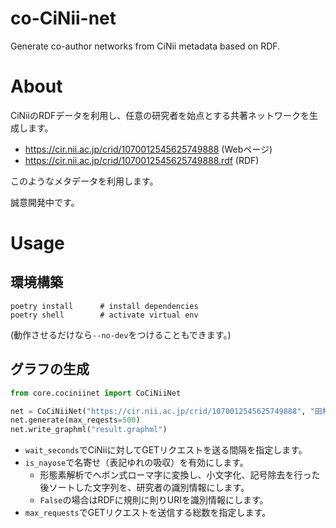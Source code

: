# co-CiNii-net
Generate co-author networks from CiNii metadata based on RDF.

# About
CiNiiのRDFデータを利用し、任意の研究者を始点とする共著ネットワークを生成します。

 - https://cir.nii.ac.jp/crid/1070012545625749888       (Webページ)
 - https://cir.nii.ac.jp/crid/1070012545625749888.rdf   (RDF)

このようなメタデータを利用します。

誠意開発中です。

# Usage
## 環境構築
```
poetry install      # install dependencies
poetry shell        # activate virtual env
```
(動作させるだけなら`--no-dev`をつけることもできます。)

## グラフの生成
```python
from core.cociniinet import CoCiNiiNet

net = CoCiNiiNet("https://cir.nii.ac.jp/crid/1070012545625749888", "田村匠", wait_seconds=1, is_nayose=True)
net.generate(max_reqests=500)
net.write_graphml("result.graphml")
```

 - `wait_seconds`でCiNiiに対してGETリクエストを送る間隔を指定します。
 - `is_nayose`で名寄せ（表記ゆれの吸収）を有効にします。
   - 形態素解析でヘボン式ローマ字に変換し、小文字化、記号除去を行った後ソートした文字列を、研究者の識別情報にします。
   - `False`の場合はRDFに規則に則りURIを識別情報にします。
 - `max_requests`でGETリクエストを送信する総数を指定します。 